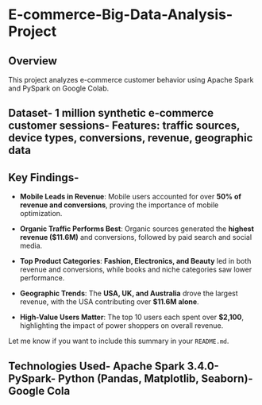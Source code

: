 # E-commerce-Big-Data-Analysis-Project
 ## Overview
 This project analyzes e-commerce customer behavior using Apache Spark and PySpark on Google Colab.
 ## Dataset- 1 million synthetic e-commerce customer sessions- Features: traffic sources, device types, conversions, revenue, geographic data
 ## Key Findings- 

- **Mobile Leads in Revenue**: Mobile users accounted for over **50% of revenue and conversions**, proving the importance of mobile optimization.

- **Organic Traffic Performs Best**: Organic sources generated the **highest revenue ($11.6M)** and conversions, followed by paid search and social media.

- **Top Product Categories**: **Fashion, Electronics, and Beauty** led in both revenue and conversions, while books and niche categories saw lower performance.

- **Geographic Trends**: The **USA, UK, and Australia** drove the largest revenue, with the USA contributing over **$11.6M alone**.

- **High-Value Users Matter**: The top 10 users each spent over **$2,100**, highlighting the impact of power shoppers on overall revenue.

Let me know if you want to include this summary in your `README.md`.
 ## Technologies Used- Apache Spark 3.4.0- PySpark- Python (Pandas, Matplotlib, Seaborn)- Google Cola
